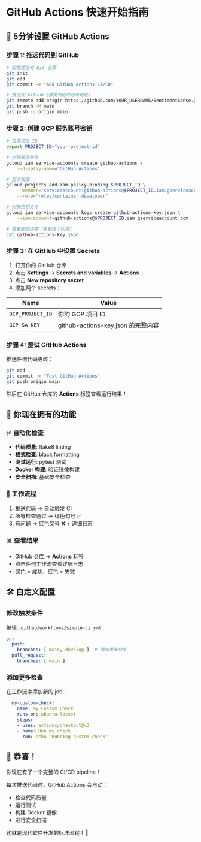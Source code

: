 # GitHub Actions 快速开始指南

## 🚀 5分钟设置 GitHub Actions

### 步骤 1: 推送代码到 GitHub

```bash
# 如果还没有 Git 仓库
git init
git add .
git commit -m "Add GitHub Actions CI/CD"

# 推送到 GitHub（替换为你的仓库地址）
git remote add origin https://github.com/YOUR_USERNAME/SentimentSense.git
git branch -M main
git push -u origin main
```

### 步骤 2: 创建 GCP 服务账号密钥

```bash
# 设置项目 ID
export PROJECT_ID="your-project-id"

# 创建服务账号
gcloud iam service-accounts create github-actions \
    --display-name="GitHub Actions"

# 授予权限
gcloud projects add-iam-policy-binding $PROJECT_ID \
    --member="serviceAccount:github-actions@$PROJECT_ID.iam.gserviceaccount.com" \
    --role="roles/container.developer"

# 创建密钥文件
gcloud iam service-accounts keys create github-actions-key.json \
    --iam-account=github-actions@$PROJECT_ID.iam.gserviceaccount.com

# 查看密钥内容（复制这个内容）
cat github-actions-key.json
```

### 步骤 3: 在 GitHub 中设置 Secrets

1. 打开你的 GitHub 仓库
2. 点击 **Settings** → **Secrets and variables** → **Actions**
3. 点击 **New repository secret**
4. 添加两个 secrets：

| Name | Value |
|------|-------|
| `GCP_PROJECT_ID` | 你的 GCP 项目 ID |
| `GCP_SA_KEY` | github-actions-key.json 的完整内容 |

### 步骤 4: 测试 GitHub Actions

推送任何代码更改：
```bash
git add .
git commit -m "Test GitHub Actions"
git push origin main
```

然后在 GitHub 仓库的 **Actions** 标签查看运行结果！

## 🎯 你现在拥有的功能

### ✅ 自动化检查
- **代码质量**: flake8 linting
- **格式检查**: black formatting
- **测试运行**: pytest 测试
- **Docker 构建**: 验证镜像构建
- **安全扫描**: 基础安全检查

### 🔄 工作流程
1. 推送代码 → 自动触发 CI
2. 所有检查通过 → 绿色勾号 ✅
3. 有问题 → 红色叉号 ❌ + 详细日志

### 📊 查看结果
- GitHub 仓库 → **Actions** 标签
- 点击任何工作流查看详细日志
- 绿色 = 成功，红色 = 失败

## 🛠️ 自定义配置

### 修改触发条件
编辑 `.github/workflows/simple-ci.yml`:
```yaml
on:
  push:
    branches: [ main, develop ]  # 添加更多分支
  pull_request:
    branches: [ main ]
```

### 添加更多检查
在工作流中添加新的 job：
```yaml
  my-custom-check:
    name: My Custom Check
    runs-on: ubuntu-latest
    steps:
    - uses: actions/checkout@v3
    - name: Run my check
      run: echo "Running custom check"
```

## 🎉 恭喜！

你现在有了一个完整的 CI/CD pipeline！

每次推送代码时，GitHub Actions 会自动：
- 检查代码质量
- 运行测试
- 构建 Docker 镜像
- 进行安全扫描

这就是现代软件开发的标准流程！🚀
